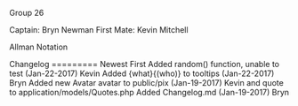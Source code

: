 Group 26

Captain: Bryn Newman
First Mate: Kevin Mitchell

Allman Notation




Changelog
=========  Newest First
Added random() function, unable to test (Jan-22-2017) Kevin
Added {what}{(who)} to tooltips (Jan-22-2017) Bryn
Added new Avatar avatar to public/pix (Jan-19-2017) Kevin
    and quote to application/models/Quotes.php
Added Changelog.md (Jan-19-2017) Bryn
